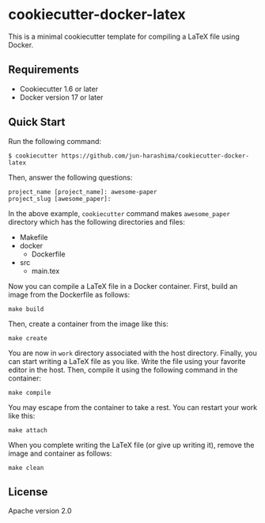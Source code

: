 # cookiecutter-docker-latex

This is a minimal cookiecutter template for compiling a LaTeX file using Docker.

## Requirements

- Cookiecutter 1.6 or later
- Docker version 17 or later

## Quick Start

Run the following command:

```
$ cookiecutter https://github.com/jun-harashima/cookiecutter-docker-latex
```

Then, answer the following questions:

```
project_name [project_name]: awesome-paper
project_slug [awesome_paper]:
```

In the above example, `cookiecutter` command makes `awesome_paper` directory which has the following directories and files:

- Makefile
- docker
  - Dockerfile
- src
  - main.tex

Now you can compile a LaTeX file in a Docker container. First, build an image from the Dockerfile as follows:

```
make build
```

Then, create a container from the image like this:

```
make create
```

You are now in `work` directory	associated with the host directory. Finally, you can start writing a LaTeX file as you like. Write the file using your favorite editor in the host. Then, compile it using the following command in the container:

```
make compile
```

You may escape from the container to take a rest. You can restart your work like this:

```
make attach
```

When you complete writing the LaTeX file (or give up writing it), remove the image and container as follows:

```
make clean
```

## License

Apache version 2.0
